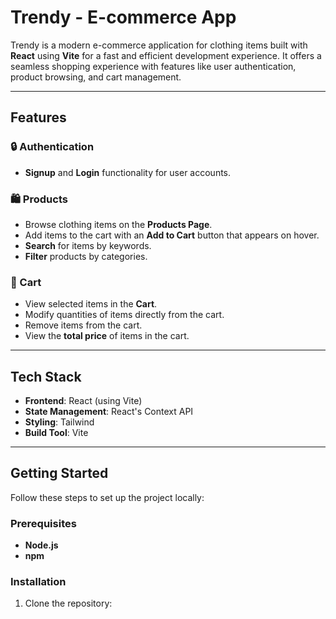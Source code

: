 # Trendy - E-commerce App

Trendy is a modern e-commerce application for clothing items built with **React** using **Vite** for a fast and efficient development experience. It offers a seamless shopping experience with features like user authentication, product browsing, and cart management.

---

## Features

### 🔒 Authentication

- **Signup** and **Login** functionality for user accounts.

### 🛍️ Products

- Browse clothing items on the **Products Page**.
- Add items to the cart with an **Add to Cart** button that appears on hover.
- **Search** for items by keywords.
- **Filter** products by categories.

### 🛒 Cart

- View selected items in the **Cart**.
- Modify quantities of items directly from the cart.
- Remove items from the cart.
- View the **total price** of items in the cart.

---

## Tech Stack

- **Frontend**: React (using Vite)
- **State Management**: React's Context API
- **Styling**: Tailwind
- **Build Tool**: Vite

---

## Getting Started

Follow these steps to set up the project locally:

### Prerequisites

- **Node.js**
- **npm**

### Installation

1. Clone the repository:

   ```bash

   ```
